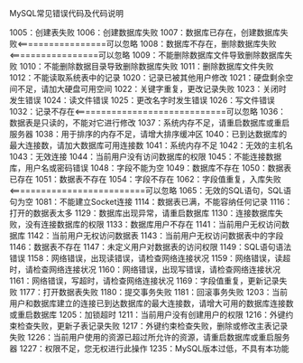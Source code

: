 MySQL常见错误代码及代码说明

1005：创建表失败
1006：创建数据库失败
1007：数据库已存在，创建数据库失败<=================可以忽略
1008：数据库不存在，删除数据库失败<=================可以忽略
1009：不能删除数据库文件导致删除数据库失败
1010：不能删除数据目录导致删除数据库失败
1011：删除数据库文件失败
1012：不能读取系统表中的记录
1020：记录已被其他用户修改
1021：硬盘剩余空间不足，请加大硬盘可用空间
1022：关键字重复，更改记录失败
1023：关闭时发生错误
1024：读文件错误
1025：更改名字时发生错误
1026：写文件错误
1032：记录不存在<=============================可以忽略
1036：数据表是只读的，不能对它进行修改
1037：系统内存不足，请重启数据库或重启服务器
1038：用于排序的内存不足，请增大排序缓冲区
1040：已到达数据库的最大连接数，请加大数据库可用连接数
1041：系统内存不足
1042：无效的主机名
1043：无效连接
1044：当前用户没有访问数据库的权限
1045：不能连接数据库，用户名或密码错误
1048：字段不能为空
1049：数据库不存在
1050：数据表已存在
1051：数据表不存在
1054：字段不存在
1062：字段值重复，入库失败<==========================可以忽略
1065：无效的SQL语句，SQL语句为空
1081：不能建立Socket连接
1114：数据表已满，不能容纳任何记录
1116：打开的数据表太多
1129：数据库出现异常，请重启数据库
1130：连接数据库失败，没有连接数据库的权限
1133：数据库用户不存在
1141：当前用户无权访问数据库
1142：当前用户无权访问数据表
1143：当前用户无权访问数据表中的字段
1146：数据表不存在
1147：未定义用户对数据表的访问权限
1149：SQL语句语法错误
1158：网络错误，出现读错误，请检查网络连接状况
1159：网络错误，读超时，请检查网络连接状况
1160：网络错误，出现写错误，请检查网络连接状况
1161：网络错误，写超时，请检查网络连接状况
1169：字段值重复，更新记录失败
1177：打开数据表失败
1180：提交事务失败
1181：回滚事务失败
1203：当前用户和数据库建立的连接已到达数据库的最大连接数，请增大可用的数据库连接数或重启数据库
1205：加锁超时
1211：当前用户没有创建用户的权限
1216：外键约束检查失败，更新子表记录失败
1217：外键约束检查失败，删除或修改主表记录失败
1226：当前用户使用的资源已超过所允许的资源，请重启数据库或重启服务器
1227：权限不足，您无权进行此操作
1235：MySQL版本过低，不具有本功能
